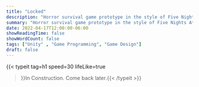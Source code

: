 ```yaml
---
title: "Locked"
description: "Horror survival game prototype in the style of Five Nights At Freddy's made for a self hosted game jam."
summary: "Horror survival game prototype in the style of Five Nights At Freddy's made for a self hosted game jam."
date: 2022-04-17T12:00:00-06:00
showReadingTime: false
showWordCount: false
tags: ["Unity" , "Game Programming", "Game Design"]
draft: false
---
```


{{< typeit
    tag=h1
    speed=30
    lifeLike=true
 >}}In Construction. Come back later.{{< /typeit >}}